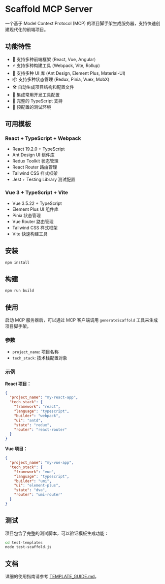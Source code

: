 # Scaffold MCP Server

一个基于 Model Context Protocol (MCP) 的项目脚手架生成服务器，支持快速创建现代化的前端项目。

## 功能特性

- 🚀 支持多种前端框架 (React, Vue, Angular)
- ⚡ 支持多种构建工具 (Webpack, Vite, Rollup)
- 🎨 支持多种 UI 库 (Ant Design, Element Plus, Material-UI)
- 📦 支持多种状态管理 (Redux, Pinia, Vuex, MobX)
- 🛠️ 自动生成项目结构和配置文件
- 🔧 集成常用开发工具配置
- 📝 完整的 TypeScript 支持
- 🎯 预配置的测试环境

## 可用模板

### React + TypeScript + Webpack
- React 19.2.0 + TypeScript
- Ant Design UI 组件库
- Redux Toolkit 状态管理
- React Router 路由管理
- Tailwind CSS 样式框架
- Jest + Testing Library 测试配置

### Vue 3 + TypeScript + Vite
- Vue 3.5.22 + TypeScript
- Element Plus UI 组件库
- Pinia 状态管理
- Vue Router 路由管理
- Tailwind CSS 样式框架
- Vite 快速构建工具

## 安装

```bash
npm install
```

## 构建

```bash
npm run build
```

## 使用

启动 MCP 服务器后，可以通过 MCP 客户端调用 `generateScaffold` 工具来生成项目脚手架。

### 参数

- `project_name`: 项目名称
- `tech_stack`: 技术栈配置对象

### 示例

**React 项目：**
```json
{
  "project_name": "my-react-app",
  "tech_stack": {
    "framework": "react",
    "language": "typescript",
    "builder": "webpack",
    "ui": "antd",
    "state": "redux",
    "router": "react-router"
  }
}
```

**Vue 项目：**
```json
{
  "project_name": "my-vue-app",
  "tech_stack": {
    "framework": "vue",
    "language": "typescript",
    "builder": "umi",
    "ui": "element-plus",
    "state": "dva",
    "router": "umi-router"
  }
}
```

## 测试

项目包含了完整的测试脚本，可以验证模板生成功能：

```bash
cd test-templates
node test-scaffold.js
```

## 文档

详细的使用指南请参考 [TEMPLATE_GUIDE.md](./TEMPLATE_GUIDE.md)。